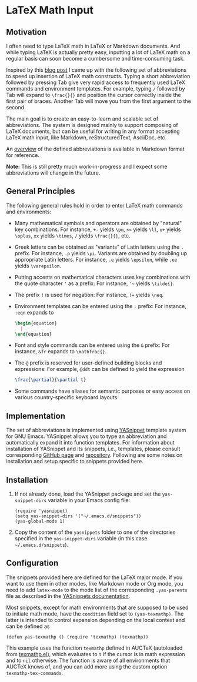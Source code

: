 
# LaTeX Math Input

## Motivation

I often need to type LaTeX math in LaTeX or Markdown documents. And while typing LaTeX is actually pretty easy, inputting a lot of LaTeX math on a regular basis can soon become a cumbersome and time-consuming task.

Inspired by this [blog post][castel-notes] I came up with the following set of abbreviations to speed up insertion of LaTeX math constructs. Typing a short abbreviation followed by pressing Tab give very rapid access to frequently used LaTeX commands and environment templates. For example, typing `/` followed by Tab will expand to `\frac{}{}` and position the cursor correctly inside the first pair of braces. Another Tab will move you from the first argument to the second.

The main goal is to create an easy-to-learn and scalable set of abbreviations. The system is designed mainly to support composing of LaTeX documents, but can be useful for writing in any format accepting LaTeX math input, like Markdown, reStructuredText, AsciiDoc, etc.

An [overview][abbr-md] of the defined abbreviations is available in Markdown format for reference.

**Note:** This is still pretty much work-in-progress and I expect some abbreviations will change in the future.

## General Principles

The following general rules hold in order to enter LaTeX math commands and environments:

- Many mathematical symbols and operators are obtained by "natural" key combinations. For instance, `+-` yields `\pm`, `<<` yields `\ll`, `o+` yields `\oplus`, `xx` yields `\times`, `/` yields `\frac{}{}`, etc.

- Greek letters can be obtained as "variants" of Latin letters using the `.` prefix. For instance, `.p` yields `\pi`. Variants are obtained by doubling up appropriate Latin letters. For instance, `.e` yields `\epsilon`, while `.ee` yields `\varepsilon`.

- Putting accents on mathematical characters uses key combinations with the quote character `'` as a prefix: For instance, `'~` yields `\tilde{}`.

- The prefix `!` is used for negation: For instance, `!=` yields `\neq`.

- Environment templates can be entered using the `:` prefix: For instance, `:eqn` expands to

    ```latex
    \begin{equation}
      |
    \end{equation}
    ```

- Font and style commands can be entered using the `&` prefix: For instance, `&fr` expands to `\mathfrac{}`.

- The `@` prefix is reserved for user-defined building blocks and expressions: For example, `@ddt` can be defined to yield the expression

    ```latex
    \frac{\partial}{\partial t}
    ```

- Some commands have aliases for semantic purposes or easy access on various country-specific keyboard layouts.

## Implementation

The set of abbreviations is implemented using [YASnippet][yasnippet-github] template system for GNU Emacs. YASnippet allows you to type an abbreviation and automatically expand it into function templates. For information about installation of YASnippet and its snippets, i.e., templates, please consult corresponding [GitHub page][yasnippet-doc] and [repository][yasnippet-github]. Following are some notes on installation and setup specific to snippets provided here.

## Installation

1. If not already done, load the YASnippet package and set the `yas-snippet-dirs` variable in your Emacs config file:

    ```elisp
    (require 'yasnippet)
    (setq yas-snippet-dirs '("~/.emacs.d/snippets"))
    (yas-global-mode 1)
    ```

2. Copy the content of the `yasnippets` folder to one of the directories specified in the `yas-snippet-dirs` variable (in this case `~/.emacs.d/snippets`).

## Configuration

The snippets provided here are defined for the LaTeX major mode. If you want to use them in other modes, like Markdown mode or Org mode, you need to add `latex-mode` to the mode list of the corresponding `.yas-parents` file as described in the [YASnippets documentation][yasnippet-doc-org].

Most snippets, except for math environments that are supposed to be used to initiate math mode, have the `condition` field set to `(yas-texmathp)`. The latter is intended to control expansion depending on the local context and can be defined as

```elisp
(defun yas-texmathp () (require 'texmathp) (texmathp))
```

This example uses the function `texmathp` defined in AUCTeX (autoloaded from [texmathp.el][texmathp]), which evaluates to `t` if the cursor is in math expression and to `nil` otherwise. The function is aware of all environments that AUCTeX knows of, and you can add more using the custom option `texmathp-tex-commands`.

[castel-notes]: https://castel.dev/post/lecture-notes-1/

[abbr-md]: ./abbreviations.md

[yasnippet-github]: https://github.com/joaotavora/yasnippet

[yasnippet-doc]: http://joaotavora.github.io/yasnippet/

[yasnippet-doc-org]: http://joaotavora.github.io/yasnippet/snippet-organization.html

[texmathp]: http://git.savannah.gnu.org/cgit/auctex.git/tree/texmathp.el

